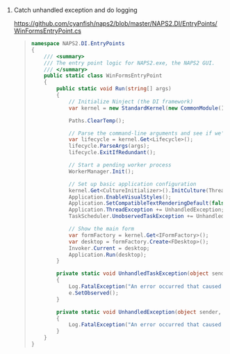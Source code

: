 1. Catch unhandled exception and do logging

   https://github.com/cyanfish/naps2/blob/master/NAPS2.DI/EntryPoints/WinFormsEntryPoint.cs

   > ```c#
   > namespace NAPS2.DI.EntryPoints
   > {
   >     /// <summary>
   >     /// The entry point logic for NAPS2.exe, the NAPS2 GUI.
   >     /// </summary>
   >     public static class WinFormsEntryPoint
   >     {
   >         public static void Run(string[] args)
   >         {
   >             // Initialize Ninject (the DI framework)
   >             var kernel = new StandardKernel(new CommonModule(), new WinFormsModule());
   > 
   >             Paths.ClearTemp();
   > 
   >             // Parse the command-line arguments and see if we're doing something other than displaying the main form
   >             var lifecycle = kernel.Get<Lifecycle>();
   >             lifecycle.ParseArgs(args);
   >             lifecycle.ExitIfRedundant();
   > 
   >             // Start a pending worker process
   >             WorkerManager.Init();
   > 
   >             // Set up basic application configuration
   >             kernel.Get<CultureInitializer>().InitCulture(Thread.CurrentThread);
   >             Application.EnableVisualStyles();
   >             Application.SetCompatibleTextRenderingDefault(false);
   >             Application.ThreadException += UnhandledException;
   >             TaskScheduler.UnobservedTaskException += UnhandledTaskException;
   > 
   >             // Show the main form
   >             var formFactory = kernel.Get<IFormFactory>();
   >             var desktop = formFactory.Create<FDesktop>();
   >             Invoker.Current = desktop;
   >             Application.Run(desktop);
   >         }
   > 
   >         private static void UnhandledTaskException(object sender, UnobservedTaskExceptionEventArgs e)
   >         {
   >             Log.FatalException("An error occurred that caused the task to terminate.", e.Exception);
   >             e.SetObserved();
   >         }
   > 
   >         private static void UnhandledException(object sender, ThreadExceptionEventArgs e)
   >         {
   >             Log.FatalException("An error occurred that caused the application to close.", e.Exception);
   >         }
   >     }
   > }
   > ```

   